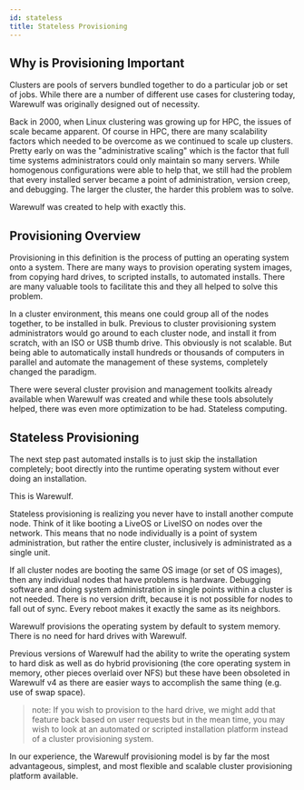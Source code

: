 ```yaml
---
id: stateless
title: Stateless Provisioning
---
```


## Why is Provisioning Important
Clusters are pools of servers bundled together to do a particular job or set of jobs. While there are a number of different use cases for clustering today, Warewulf was originally designed out of necessity.

Back in 2000, when Linux clustering was growing up for HPC, the issues of scale became apparent. Of course in HPC, there are many scalability factors which needed to be overcome as we continued to scale up clusters. Pretty early on was the "administrative scaling" which is the factor that full time systems administrators could only maintain so many servers. While homogenous configurations were able to help that, we still had the problem that every installed server became a point of administration, version creep, and debugging. The larger the cluster, the harder this problem was to solve.

Warewulf was created to help with exactly this.

## Provisioning Overview
Provisioning in this definition is the process of putting an operating system onto a system. There are many ways to provision operating system images, from copying hard drives, to scripted installs, to automated installs. There are many valuable tools to facilitate this and they all helped to solve this problem.

In a cluster environment, this means one could group all of the nodes together, to be installed in bulk. Previous to cluster provisioning system administrators would go around to each cluster node, and install it from scratch, with an ISO or USB thumb drive. This obviously is not scalable. But being able to automatically install hundreds or thousands of computers in parallel and automate the management of these systems, completely changed the paradigm.

There were several cluster provision and management toolkits already available when Warewulf was created and while these tools absolutely helped, there was even more optimization to be had. Stateless computing.

## Stateless Provisioning
The next step past automated installs is to just skip the installation completely; boot directly into the runtime operating system without ever doing an installation.

This is Warewulf.

Stateless provisioning is realizing you never have to install another compute node. Think of it like booting a LiveOS or LiveISO on nodes over the network. This means that no node individually is a point of system administration, but rather the entire cluster, inclusively is administrated as a single unit.

If all cluster nodes are booting the same OS image (or set of OS images), then any individual nodes that have problems is hardware. Debugging software and doing system administration in single points within a cluster is not needed. There is no version drift, because it is not possible for nodes to fall out of sync. Every reboot makes it exactly the same as its neighbors.

Warewulf provisions the operating system by default to system memory. There is no need for hard drives with Warewulf.

Previous versions of Warewulf had the ability to write the operating system to hard disk as well as do hybrid provisioning (the core operating system in memory, other pieces overlaid over NFS) but these have been obsoleted in Warewulf v4 as there are easier ways to accomplish the same thing (e.g. use of swap space).

> note: If you wish to provision to the hard drive, we might add that feature back based on user requests but in the mean time, you may wish to look at an automated or scripted installation platform instead of a cluster provisioning system.

In our experience, the Warewulf provisioning model is by far the most advantageous, simplest, and most flexible and scalable cluster provisioning platform available.